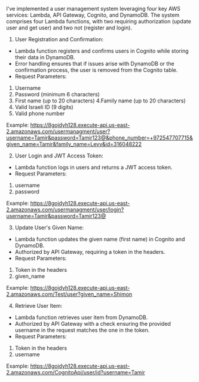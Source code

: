 I've implemented a user management system leveraging four key AWS services: Lambda, API Gateway, Cognito, and DynamoDB. The system comprises four Lambda functions, with two requiring authorization (update user and get user) and two not (register and login).

1. User Registration and Confirmation:
- Lambda function registers and confirms users in Cognito while storing their data in DynamoDB.
- Error handling ensures that if issues arise with DynamoDB or the confirmation process, the user is removed from the Cognito table.
- Request Parameters:
1. Username
2. Password (minimum 6 characters)
3. First name (up to 20 characters)
4.Family name (up to 20 characters)
5. Valid Israeli ID (9 digits)
6. Valid phone number

Example:
https://8gojdyh128.execute-api.us-east-2.amazonaws.com/usermanagment/user?username=Tamir&password=Tamir123@&phone_number=+972547707715&given_name=Tamir&family_name=Levv&id=316048222

2. User Login and JWT Access Token:
- Lambda function logs in users and returns a JWT access token.
- Request Parameters:
1. username
2. password

Example: 
https://8gojdyh128.execute-api.us-east-2.amazonaws.com/usermanagment/user/login?username=Tamir&password=Tamir123@


3. Update User's Given Name:
- Lambda function updates the given name (first name) in Cognito and DynamoDB.
- Authorized by API Gateway, requiring a token in the headers.
- Request Parameters:
1. Token in the headers
2. given_name

Example: 
https://8gojdyh128.execute-api.us-east-2.amazonaws.com/Test/user?given_name=Shimon

4. Retrieve User Item:
- Lambda function retrieves user item from DynamoDB.
- Authorized by API Gateway with a check ensuring the provided username in the request matches the one in the token.
- Request Parameters:
1. Token in the headers
2. username
   
Example: 
https://8gojdyh128.execute-api.us-east-2.amazonaws.com/CognitoApi/user/id?username=Tamir

